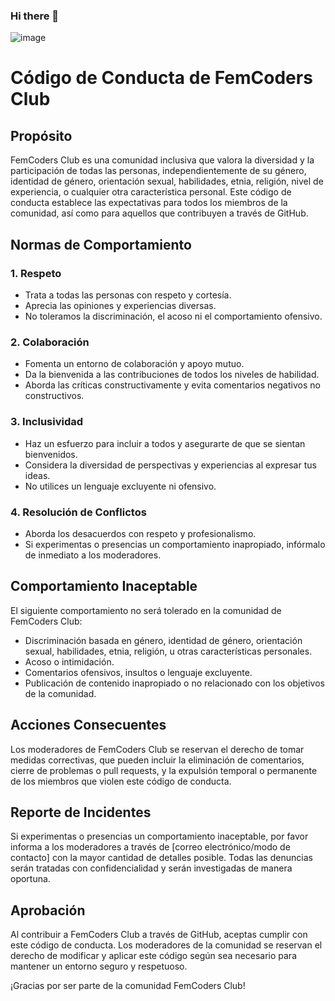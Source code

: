 ### Hi there 👋
![image](https://github.com/femcodersclub/femcodersclub/assets/158848998/389bedc2-bf92-46b4-b4c7-32c051049f19)

# Código de Conducta de FemCoders Club

## Propósito

FemCoders Club es una comunidad inclusiva que valora la diversidad y la participación de todas las personas, independientemente de su género, identidad de género, orientación sexual, habilidades, etnia, religión, nivel de experiencia, o cualquier otra característica personal. Este código de conducta establece las expectativas para todos los miembros de la comunidad, así como para aquellos que contribuyen a través de GitHub.

## Normas de Comportamiento

### 1. Respeto

- Trata a todas las personas con respeto y cortesía.
- Aprecia las opiniones y experiencias diversas.
- No toleramos la discriminación, el acoso ni el comportamiento ofensivo.

### 2. Colaboración

- Fomenta un entorno de colaboración y apoyo mutuo.
- Da la bienvenida a las contribuciones de todos los niveles de habilidad.
- Aborda las críticas constructivamente y evita comentarios negativos no constructivos.

### 3. Inclusividad

- Haz un esfuerzo para incluir a todos y asegurarte de que se sientan bienvenidos.
- Considera la diversidad de perspectivas y experiencias al expresar tus ideas.
- No utilices un lenguaje excluyente ni ofensivo.

### 4. Resolución de Conflictos

- Aborda los desacuerdos con respeto y profesionalismo.
- Si experimentas o presencias un comportamiento inapropiado, infórmalo de inmediato a los moderadores.

## Comportamiento Inaceptable

El siguiente comportamiento no será tolerado en la comunidad de FemCoders Club:

- Discriminación basada en género, identidad de género, orientación sexual, habilidades, etnia, religión, u otras características personales.
- Acoso o intimidación.
- Comentarios ofensivos, insultos o lenguaje excluyente.
- Publicación de contenido inapropiado o no relacionado con los objetivos de la comunidad.

## Acciones Consecuentes

Los moderadores de FemCoders Club se reservan el derecho de tomar medidas correctivas, que pueden incluir la eliminación de comentarios, cierre de problemas o pull requests, y la expulsión temporal o permanente de los miembros que violen este código de conducta.

## Reporte de Incidentes

Si experimentas o presencias un comportamiento inaceptable, por favor informa a los moderadores a través de [correo electrónico/modo de contacto] con la mayor cantidad de detalles posible. Todas las denuncias serán tratadas con confidencialidad y serán investigadas de manera oportuna.

## Aprobación

Al contribuir a FemCoders Club a través de GitHub, aceptas cumplir con este código de conducta. Los moderadores de la comunidad se reservan el derecho de modificar y aplicar este código según sea necesario para mantener un entorno seguro y respetuoso.

¡Gracias por ser parte de la comunidad FemCoders Club!
